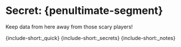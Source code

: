 # Secret: {penultimate-segment}
Keep data from here away from those scary players!

{include-short:_quick}
{include-short:_secrets}
{include-short:_notes}